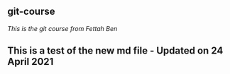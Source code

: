## git-course
*This is the git course from Fettah Ben*
## This is a test of the new md file - Updated on 24 April 2021
